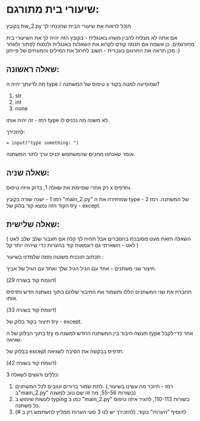 # שיעורי בית מתורגם:
בקובץ hw_2.py תוכל לראות את שיעורי הבית שהכנתי לך

אם אתה לא מצליח להבין משהו באנגלית - בקובץ הזה יהיה לך את השיעורי בית מתורגמים.
כן אשמח אם תנסה קודם לקרוא את השאלות באנגלית ולנסות לפתור ולאחר מכן תראה את התרגום בעברית - חשוב לתרגל את המילים והמונחים של פייתון :)


## שאלה ראשונה:
מה לדעתך יהיה ה type / טיפוס של המשתנה x שמופיעה למטה בקוד?
1. str
2. int
3. none

רמז - זה יהיה אותו type לא משנה מה נכניס לו.

להזכירך:

```= input("type something: ")``` 

אומר שאנחנו מחכים שהמשתמש יכניס ערך לתור המשתנה.

## שאלה שניה:
רק אחרי שסיימת את שאלה 1, בדוק איזה טיפוס x ותדפיס.

רמז 1 - ישנה שורה בקובץ "main_2.py" שמחזירה את ה type של המשתנה.
רמז 2 - הקוד הזה נמצא קוד בלוק של try - except.

## שאלה שלישית:
( השאלה הזאת מעט מסובכת בהסברים אבל תהיה לך קלה אם תעבור שלב שלב לאט לאט - השארתי גם דוגמאות קוד בהערות כדי שיהיה יותר קל )

תכתוב תוכנית פשוטה ממה שלמדנו בשיעור :

תיצור שני משתנים - אחד עם הגיל הגיל שלך ואחד עם הגיל של אביך.

(דוגמת קוד בשורה 29)

תחברת את שני המשתנים הללו ותשמור את החיבור שלהם בתוך משתנה חדש ותדפיס אותו.

(דוגמת קוד בשורה 33)

תיצור בקוד בלוק של try - except.

בתוך הבלוק של ה try תעשה חיבור בין המשתנה החדש למשנה מ type אחר כדי לקבל שגיאה.

בבלוק של except תדפיס בבקשה את הסיבה לשגיאה.

(דוגמת קוד בשורה 42)

כללים ודגשים לשאלה 3:
1. לתת שמור ברורים וטובים לכל המשתנים. (רמז - תיזכר מה עשינו בשיעור, ב"main_2.py" בשורות 55-56, מה זה שם טוב למשנה)
2. לעשות שימוש ב typing כמו ב "main_2.py" בשורות 110-113, להגיר איזה טיפוס כל משתנה.
3. להוסיף "הערות" בקוד. (להזכירך יש לנו 3 סוגי הערות ממליץ להשתמש רק ב #)

